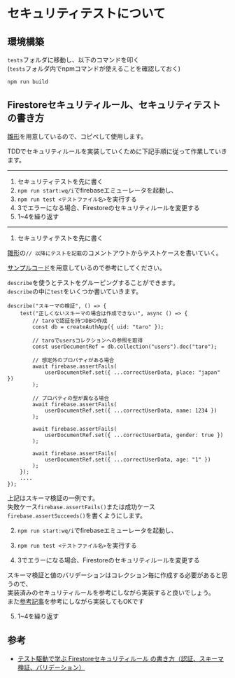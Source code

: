 # セキュリティテストについて

## 環境構築
`tests`フォルダに移動し、以下のコマンドを叩く  
(`tests`フォルダ内でnpmコマンドが使えることを確認しておく)

```
npm run build
```

## Firestoreセキュリティルール、セキュリティテストの書き方

[雛形](../../tests/templates/firestore.test.ts.template)を用意しているので、コピペして使用します。

TDDでセキュリティルールを実装していくために下記手順に従って作業していきます。

---
1. セキュリティテストを先に書く
2. `npm run start:wq/i`でfirebaseエミューレータを起動し、
3. `npm run test <テストファイル名>`を実行する
4. 3でエラーになる場合、Firestoreのセキュリティルールを変更する
5. 1~4を繰り返す
---

1. セキュリティテストを先に書く

[雛形](../../tests/templates/firestore.test.ts.template)の`// 以降にテストを記載`のコメントアウトからテストケースを書いていく。

[サンプルコード](../../tests/example/)を用意しているので参考にしてください。

`describe`を使うとテストをグルーピングすることができます。  
`describe`の中に`test`をいくつか書いていきます。

```
describe("スキーマの検証", () => {
    test("正しくないスキーマの場合は作成できない", async () => {
        // taroで認証を持つDBの作成
        const db = createAuthApp({ uid: "taro" });

        // taroでusersコレクションへの参照を取得
        const userDocumentRef = db.collection("users").doc("taro");

        // 想定外のプロパティがある場合
        await firebase.assertFails(
            userDocumentRef.set({ ...correctUserData, place: "japan" })
        );

        // プロパティの型が異なる場合
        await firebase.assertFails(
            userDocumentRef.set({ ...correctUserData, name: 1234 })
        );

        await firebase.assertFails(
            userDocumentRef.set({ ...correctUserData, gender: true })
        );

        await firebase.assertFails(
            userDocumentRef.set({ ...correctUserData, age: "1" })
        );
    });
    ....
});
```
上記はスキーマ検証の一例です。  
失敗ケース`firebase.assertFails()`または成功ケース`firebase.assertSucceeds()`を書くようにします。

2. `npm run start:wq/i`でfirebaseエミューレータを起動し、
3. `npm run test <テストファイル名>`を実行する

4. 3でエラーになる場合、Firestoreのセキュリティルールを変更する

スキーマ検証と値のバリデーションはコレクション毎に作成する必要があると思うので、  
実装済みのセキュリティルールを参考にしながら実装すると良いでしょう。  
また[参考記事](https://qiita.com/ryo2132/items/02b4d341fb01f04ec0be)を参考にしながら実装してもOKです

5. 1~4を繰り返す

## 参考
- [テスト駆動で学ぶ Firestoreセキュリティルール の書き方（認証、スキーマ検証、バリデーション）](https://qiita.com/ryo2132/items/02b4d341fb01f04ec0be)